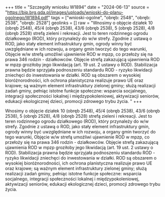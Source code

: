 +++
title = "Szczegóły wniosku W1894"
date = "2024-06-13"
source = "https://bip.brg.gda.pl/images/uploads/wnioski-do-planu-ogolnego/W1894.pdf"
tags = ["wnioski-ogolne", "obręb: 2548", "obręb: 2538", "obręb: 2528"]
geolinks = []
raw = "Wnosimy o objęcie działek 10 (obręb 2548), 45/4 (obręb 2538), 43/6 (obręb 2538), 5 (obręb 2528), 4/8 (obręb 2528) strefą zieleni i rekreacji. Jest to teren rodzinnego ogrodu działkowego (ROD), który przynależy do w/w strefy. Zgodnie z ustawą o ROD, jako stały element infrastruktury gmin, ogrody winny być uwzględniane w ich rozwoju, a organy gmin tworzyć do tego warunki, Objęcie w/w strefą umożliwi ujawnienie ROD w mpzp, co przełoży się na prawa 346 rodzin - działkowców. Objęcie strefą zakazującą ujawnienia ROD w mpzp groziłoby jego likwidacją (art. 19 ust. 2 ustawy o ROD). Stabilizacja prawna będzie sprzyjała podnoszeniu standardu ROD - ryzyko likwidacji zniechęci do inwestowania w działki. ROD są obszarem o wysokiej bioróżnorodności, ich ochrona planistyczna realizuje prawo UE oraz krajowe; są ważnym element infrastruktury zielonej gminy; służą realizacji zadań gminy, pełniąc istotne funkcje społeczne: wsparcia socjalnego, integracji społeczności lokalnej i międzypokoleniowej, aktywizacji seniorów, edukacji ekologicznej dzieci, promocji zdrowego trybu życia. "
+++

Wnosimy o objęcie działek 10 (obręb 2548), 45/4 (obręb 2538), 43/6 (obręb 2538), 5 (obręb 2528),
4/8 (obręb 2528) strefą zieleni i rekreacji. Jest to teren rodzinnego ogrodu działkowego (ROD), który przynależy
do w/w strefy. Zgodnie z ustawą o ROD, jako stały element infrastruktury gmin, ogrody winny być uwzględniane w
ich rozwoju, a organy gmin tworzyć do tego warunki, Objęcie w/w strefą umożliwi ujawnienie ROD w mpzp, co
przełoży się na prawa 346 rodzin - działkowców. Objęcie strefą zakazującą ujawnienia ROD w mpzp groziłoby
jego likwidacją (art. 19 ust. 2 ustawy o ROD). Stabilizacja prawna będzie sprzyjała podnoszeniu standardu ROD -
ryzyko likwidacji zniechęci do inwestowania w działki. ROD są obszarem o wysokiej bioróżnorodności, ich ochrona
planistyczna realizuje prawo UE oraz krajowe; są ważnym element infrastruktury zielonej gminy; służą realizacji
zadań gminy, pełniąc istotne funkcje społeczne: wsparcia socjalnego, integracji społeczności lokalnej i
międzypokoleniowej, aktywizacji seniorów, edukacji ekologicznej dzieci, promocji zdrowego trybu życia.



